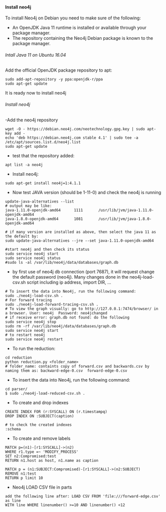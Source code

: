 #### Install neo4j  
To install Neo4j on Debian you need to make sure of the following:
   - An OpenJDK Java 11 runtime is installed or available through your package manager.
   - The repository containing the Neo4j Debian package is known to the package manager.

###### Intall Java 11 on Ubuntu 16.04

Add the official OpenJDK package repository to apt:

```shell
sudo add-apt-repository -y ppa:openjdk-r/ppa
sudo apt-get update
```
It is ready now to install neo4j
###### Install neo4j

-Add the neo4j repository
```shell
wget -O - https://debian.neo4j.com/neotechnology.gpg.key | sudo apt-key add -
echo 'deb https://debian.neo4j.com stable 4.1' | sudo tee -a /etc/apt/sources.list.d/neo4j.list
sudo apt-get update
```
- test that the repository added:
```shell
apt list -a neo4j
```
- Install neo4j:
```shell
sudo apt-get install neo4j=1:4.1.1
```
- Now test JAVA version (should be 1-11-0) and check the neo4j is running
```shell
update-java-alternatives --list
# output may be like:
java-1.11.0-openjdk-amd64      1111       /usr/lib/jvm/java-1.11.0-openjdk-amd64
java-1.8.0-openjdk-amd64       1081       /usr/lib/jvm/java-1.8.0-openjdk-amd64

# if many version are installed as above, then select the java 11 as the default by:
sudo update-java-alternatives --jre --set java-1.11.0-openjdk-amd64

#start neo4j and then check its status 
sudo service neo4j start
sudo service neo4j status
#sudo ls -al /var/lib/neo4j/data/databases/graph.db

```
- by first use of neo4j db connection (port 7687), it will request change the default password (neo4j). Many changes done in the neo4j-load-csv.sh script including ip address, import DIR, ...
```shell
# To insert the data into Neo4j, run the following command:
sudo ./neo4j-load-csv.sh .
# For forward tracing
sudo ./neo4j-load-forward-tracing-csv.sh .
# To view the graph visually: go to http://127.0.0.1:7474/browser/ in a browser. User: neo4j  Password: neo4jchanged
# if receive error: graph.db not found: do the following 
sudo service neo4j stop
sudo rm -rf /var/lib/neo4j/data/databases/graph.db
sudo service neo4j start
# to restart neo4j
sudo service neo4j restart

```

- To run the reduction:
```shell
cd reduction
python reduction.py <folder_name>
# folder_name: containts copy of forward.csv and backwards.csv by naming them as: backward-edge-0.csv  forward-edge-0.csv
```
- To insert the data into Neo4j, run the following command:
```shell
cd parser/
$ sudo ./neo4j-load-reduced-csv.sh .
```

- To create and drop indexes
```shell
CREATE INDEX FOR (r:SYSCALL) ON (r.timestampq)
DROP INDEX ON :SUBJECT(caption)

# to check the created indexes
:schema
```

- To create and remove labels
```shell
MATCH p=(n1)-[r1:SYSCALL]->(n2) 
WHERE r1.type =~ 'MODIFY_PROCESS'
SET n2:Compromised:test
RETURN n1.host as host, n1.name as caption

MATCH p = (n1:SUBJECT:Compromised)-[r1:SYSCALL]->(n2:SUBJECT)
REMOVE n1:test
RETURN p limit 10
```


- Neo4j LOAD CSV file in parts
 ```shell
add the following line after: LOAD CSV FROM 'file:///forward-edge.csv' as line
WITH line WHERE linenumber() >=10 AND linenumber() <12
```
